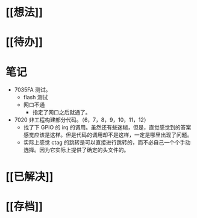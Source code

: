 # [[想法]]

# [[待办]]

# 笔记
- 7035FA 测试。
	- flash 测试
	- 网口不通
		- 指定了网口之后就通了。
- 7020 非工程构建部分代码。（6，7，8，9，10，11，12）
	- 找了下 GPIO 的 irq 的调用。虽然还有些迷糊，但是，直觉感觉到的答案感觉应该是这样。但是代码的调用却不是这样，一定是哪里出现了问题。
	- 实际上感觉 ctag 的跳转是可以直接进行跳转的，而不必自己一个个手动选择。因为它实际上提供了确定的头文件的。
# [[已解决]]

# [[存档]]